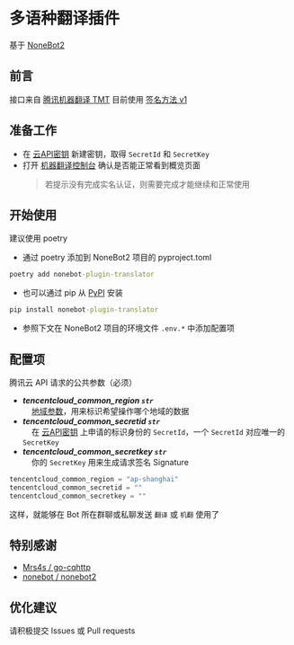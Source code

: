 # 多语种翻译插件
基于 [NoneBot2](https://github.com/nonebot/nonebot2)
## 前言
接口来自 [腾讯机器翻译 TMT](https://cloud.tencent.com/product/tmt) 目前使用 [签名方法 v1](https://cloud.tencent.com/document/api/213/15692#.E4.BD.BF.E7.94.A8.E7.AD.BE.E5.90.8D.E6.96.B9.E6.B3.95-v1-.E7.9A.84.E5.85.AC.E5.85.B1.E5.8F.82.E6.95.B0)
## 准备工作
- 在 [云API密钥](https://console.cloud.tencent.com/capi) 新建密钥，取得 `SecretId` 和 `SecretKey`
- 打开 [机器翻译控制台](https://console.cloud.tencent.com/tmt) 确认是否能正常看到概览页面
  > 若提示没有完成实名认证，则需要完成才能继续和正常使用
## 开始使用
建议使用 poetry
- 通过 poetry 添加到 NoneBot2 项目的 pyproject.toml
```cmd
poetry add nonebot-plugin-translator
```
- 也可以通过 pip 从 [PyPI](https://pypi.org/project/nonebot-plugin-translator/) 安装
```cmd
pip install nonebot-plugin-translator
```
- 参照下文在 NoneBot2 项目的环境文件 `.env.*` 中添加配置项
## 配置项
腾讯云 API 请求的公共参数（必须）

- ***tencentcloud_common_region `str`***  
  &nbsp;&nbsp;&nbsp;&nbsp;[地域参数](https://cloud.tencent.com/document/api/551/15615#.E5.9C.B0.E5.9F.9F.E5.88.97.E8.A1.A8)，用来标识希望操作哪个地域的数据  
- ***tencentcloud_common_secretid `str`***  
  &nbsp;&nbsp;&nbsp;&nbsp;在 [云API密钥](https://console.cloud.tencent.com/capi) 上申请的标识身份的 `SecretId`，一个 `SecretId` 对应唯一的 `SecretKey`  
- ***tencentcloud_common_secretkey `str`***  
  &nbsp;&nbsp;&nbsp;&nbsp;你的 `SecretKey` 用来生成请求签名 Signature
```python
tencentcloud_common_region = "ap-shanghai"
tencentcloud_common_secretid = ""
tencentcloud_common_secretkey = ""
```
这样，就能够在 Bot 所在群聊或私聊发送 `翻译` 或 `机翻` 使用了
## 特别感谢
- [Mrs4s / go-cqhttp](https://github.com/Mrs4s/go-cqhttp)
- [nonebot / nonebot2](https://github.com/nonebot/nonebot2)
## 优化建议
请积极提交 Issues 或 Pull requests